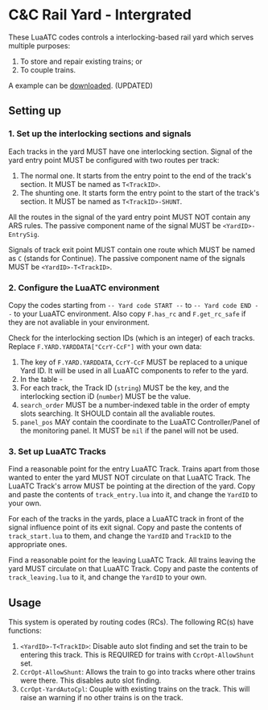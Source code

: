 # C&C Rail Yard - Intergrated

These LuaATC codes controls a interlocking-based rail yard which serves multiple purposes:

1. To store and repair existing trains; or
2. To couple trains.

A example can be [downloaded](https://downloads-th2.1f616emo.xyz/advtrains_Lua_Yard.zip). (UPDATED)

## Setting up

### 1. Set up the interlocking sections and signals

Each tracks in the yard MUST have one interlocking section. Signal of the yard entry point MUST be configured with two routes per track:

1. The normal one. It starts from the entry point to the end of the track's section. It MUST be named as `T<TrackID>`.
2. The shunting one. It starts form the entry point to the start of the track's section. It MUST be named as `T<TrackID>-SHUNT`.

All the routes in the signal of the yard entry point MUST NOT contain any ARS rules. The passive component name of the signal MUST be `<YardID>-EntrySig`.

Signals of track exit point MUST contain one route which MUST be named as `C` (stands for Continue). The passive component name of the signals MUST be `<YardID>-T<TrackID>`.

### 2. Configure the LuaATC environment

Copy the codes starting from `-- Yard code START --` to `-- Yard code END --` to your LuaATC environment. Also copy `F.has_rc` and `F.get_rc_safe` if they are not avaliable in your environment.

Check for the interlocking section IDs (which is an integer) of each tracks. Replace `F.YARD.YARDDATA["CcrY-CcF"]` with your own data:

1. The key of `F.YARD.YARDDATA`, `CcrY-CcF` MUST be replaced to a unique Yard ID. It will be used in all LuaATC components to refer to the yard.
2. In the table -
  1. For each track, the Track ID (`string`) MUST be the key, and the interlocking section iD (`number`) MUST be the value.
  2. `search_order` MUST be a number-indexed table in the order of empty slots searching. It SHOULD contain all the avaliable routes.
  3. `panel_pos` MAY contain the coordinate to the LuaATC Controller/Panel of the monitoring panel. It MUST be `nil` if the panel will not be used.

### 3. Set up LuaATC Tracks

Find a reasonable point for the entry LuaATC Track. Trains apart from those wanted to enter the yard MUST NOT circulate on that LuaATC Track. The LuaATC Track's arrow MUST be pointing at the direction of the yard. Copy and paste the contents of `track_entry.lua` into it, and change the `YardID` to your own.

For each of the tracks in the yards, place a LuaATC track in front of the signal influence point of its exit signal. Copy and paste the contents of `track_start.lua` to them, and change the `YardID` and `TrackID` to the appropriate ones.

Find a reasonable point for the leaving LuaATC Track. All trains leaving the yard MUST circulate on that LuaATC Track. Copy and paste the contents of `track_leaving.lua` to it, and change the `YardID` to your own.

## Usage

This system is operated by routing codes (RCs). The following RC(s) have functions:

1. `<YardID>-T<TrackID>`: Disable auto slot finding and set the train to be entering this track. This is REQUIRED for trains with `CcrOpt-AllowShunt` set.
2. `CcrOpt-AllowShunt`: Allows the train to go into tracks where other trains were there. This disables auto slot finding.
3. `CcrOpt-YardAutoCpl`: Couple with existing trains on the track. This will raise an warning if no other trains is on the track.
